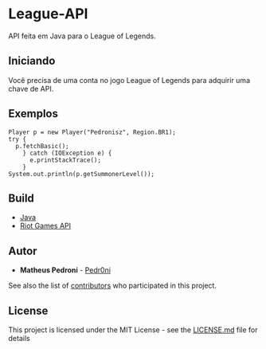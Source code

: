 # League-API

API feita em Java para o League of Legends.

## Iniciando

Você precisa de uma conta no jogo League of Legends para adquirir uma chave de API.

## Exemplos

```
Player p = new Player("Pedronisz", Region.BR1);
try {
  p.fetchBasic();
	} catch (IOException e) {
	  e.printStackTrace();
	}
System.out.println(p.getSummonerLevel());
```

## Build

* [Java](https://www.java.com/pt_BR/)
* [Riot Games API](https://developer.riotgames.com/)

## Autor

* **Matheus Pedroni** - [Pedr0ni](https://github.com/Pedr0ni)

See also the list of [contributors](https://github.com/your/project/contributors) who participated in this project.

## License

This project is licensed under the MIT License - see the [LICENSE.md](LICENSE.md) file for details
